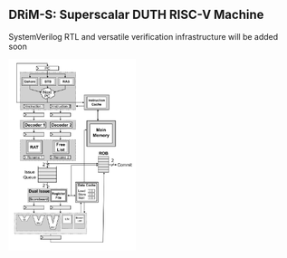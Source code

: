 ## DRiM-S: Superscalar DUTH RISC-V Machine

SystemVerilog RTL and versatile verification infrastructure will be added soon

<img src="./images/top.png" alt="top" style="zoom:33%;" />

